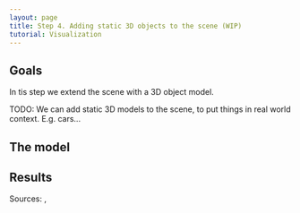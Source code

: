 ```yaml
---
layout: page
title: Step 4. Adding static 3D objects to the scene (WIP)
tutorial: Visualization
---
```


## Goals
In tis step we extend the scene with a 3D object model.

TODO: We can add static 3D models to the scene, to put things in real world context. E.g. cars...

## The model

## Results

Sources: <a srcfile="../visualization/omnetpp.ini" />, <a srcfile="../visualization/VisualizationC.ned" />
